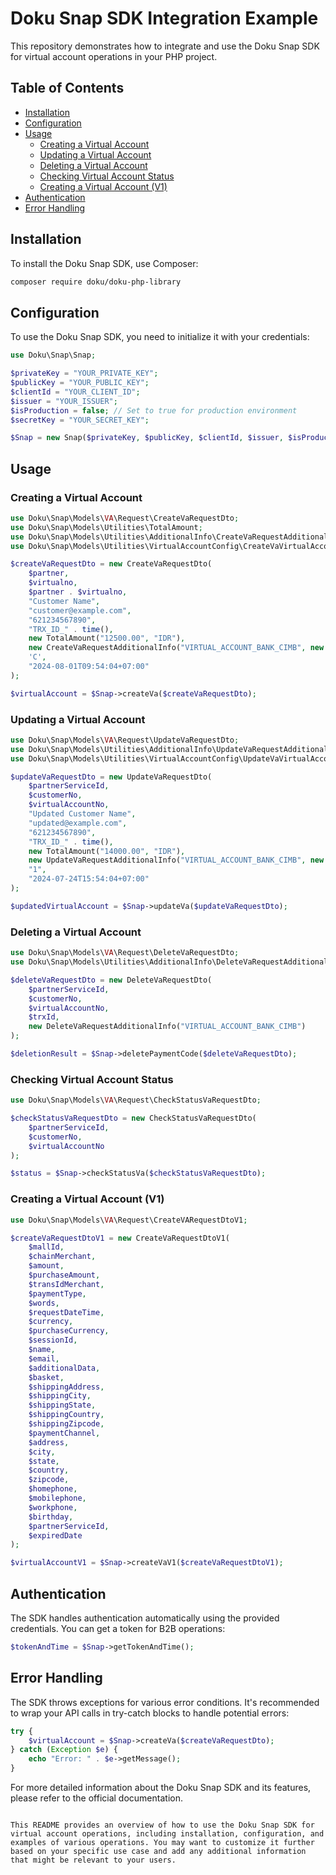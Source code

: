 


# Doku Snap SDK Integration Example

This repository demonstrates how to integrate and use the Doku Snap SDK for virtual account operations in your PHP project.

## Table of Contents

- [Installation](#installation)
- [Configuration](#configuration)
- [Usage](#usage)
  - [Creating a Virtual Account](#creating-a-virtual-account)
  - [Updating a Virtual Account](#updating-a-virtual-account)
  - [Deleting a Virtual Account](#deleting-a-virtual-account)
  - [Checking Virtual Account Status](#checking-virtual-account-status)
  - [Creating a Virtual Account (V1)](#creating-a-virtual-account-v1)
- [Authentication](#authentication)
- [Error Handling](#error-handling)

## Installation

To install the Doku Snap SDK, use Composer:

```bash
composer require doku/doku-php-library
```

## Configuration

To use the Doku Snap SDK, you need to initialize it with your credentials:

```php
use Doku\Snap\Snap;

$privateKey = "YOUR_PRIVATE_KEY";
$publicKey = "YOUR_PUBLIC_KEY";
$clientId = "YOUR_CLIENT_ID";
$issuer = "YOUR_ISSUER";
$isProduction = false; // Set to true for production environment
$secretKey = "YOUR_SECRET_KEY";

$Snap = new Snap($privateKey, $publicKey, $clientId, $issuer, $isProduction, $secretKey);
```

## Usage

### Creating a Virtual Account

```php
use Doku\Snap\Models\VA\Request\CreateVaRequestDto;
use Doku\Snap\Models\Utilities\TotalAmount;
use Doku\Snap\Models\Utilities\AdditionalInfo\CreateVaRequestAdditionalInfo;
use Doku\Snap\Models\Utilities\VirtualAccountConfig\CreateVaVirtualAccountConfig;

$createVaRequestDto = new CreateVaRequestDto(
    $partner,
    $virtualno,
    $partner . $virtualno,
    "Customer Name",
    "customer@example.com",
    "621234567890",
    "TRX_ID_" . time(),
    new TotalAmount("12500.00", "IDR"),
    new CreateVaRequestAdditionalInfo("VIRTUAL_ACCOUNT_BANK_CIMB", new CreateVaVirtualAccountConfig(true)),
    'C',
    "2024-08-01T09:54:04+07:00"
);

$virtualAccount = $Snap->createVa($createVaRequestDto);
```

### Updating a Virtual Account

```php
use Doku\Snap\Models\VA\Request\UpdateVaRequestDto;
use Doku\Snap\Models\Utilities\AdditionalInfo\UpdateVaRequestAdditionalInfo;
use Doku\Snap\Models\Utilities\VirtualAccountConfig\UpdateVaVirtualAccountConfig;

$updateVaRequestDto = new UpdateVaRequestDto(
    $partnerServiceId,
    $customerNo,
    $virtualAccountNo,
    "Updated Customer Name",
    "updated@example.com",
    "621234567890",
    "TRX_ID_" . time(),
    new TotalAmount("14000.00", "IDR"),
    new UpdateVaRequestAdditionalInfo("VIRTUAL_ACCOUNT_BANK_CIMB", new UpdateVaVirtualAccountConfig("ACTIVE")),
    "1",
    "2024-07-24T15:54:04+07:00"
);

$updatedVirtualAccount = $Snap->updateVa($updateVaRequestDto);
```

### Deleting a Virtual Account

```php
use Doku\Snap\Models\VA\Request\DeleteVaRequestDto;
use Doku\Snap\Models\Utilities\AdditionalInfo\DeleteVaRequestAdditionalInfo;

$deleteVaRequestDto = new DeleteVaRequestDto(
    $partnerServiceId,
    $customerNo,
    $virtualAccountNo,
    $trxId,
    new DeleteVaRequestAdditionalInfo("VIRTUAL_ACCOUNT_BANK_CIMB")
);

$deletionResult = $Snap->deletePaymentCode($deleteVaRequestDto);
```

### Checking Virtual Account Status

```php
use Doku\Snap\Models\VA\Request\CheckStatusVaRequestDto;

$checkStatusVaRequestDto = new CheckStatusVaRequestDto(
    $partnerServiceId,
    $customerNo,
    $virtualAccountNo
);

$status = $Snap->checkStatusVa($checkStatusVaRequestDto);
```

### Creating a Virtual Account (V1)

```php
use Doku\Snap\Models\VA\Request\CreateVARequestDtoV1;

$createVaRequestDtoV1 = new CreateVaRequestDtoV1(
    $mallId,
    $chainMerchant,
    $amount,
    $purchaseAmount,
    $transIdMerchant,
    $paymentType,
    $words,
    $requestDateTime,
    $currency,
    $purchaseCurrency,
    $sessionId,
    $name,
    $email,
    $additionalData,
    $basket,
    $shippingAddress,
    $shippingCity,
    $shippingState,
    $shippingCountry,
    $shippingZipcode,
    $paymentChannel,
    $address,
    $city,
    $state,
    $country,
    $zipcode,
    $homephone,
    $mobilephone,
    $workphone,
    $birthday,
    $partnerServiceId,
    $expiredDate
);

$virtualAccountV1 = $Snap->createVaV1($createVaRequestDtoV1);
```

## Authentication

The SDK handles authentication automatically using the provided credentials. You can get a token for B2B operations:

```php
$tokenAndTime = $Snap->getTokenAndTime();
```

## Error Handling

The SDK throws exceptions for various error conditions. It's recommended to wrap your API calls in try-catch blocks to handle potential errors:

```php
try {
    $virtualAccount = $Snap->createVa($createVaRequestDto);
} catch (Exception $e) {
    echo "Error: " . $e->getMessage();
}
```

For more detailed information about the Doku Snap SDK and its features, please refer to the official documentation.
```

This README provides an overview of how to use the Doku Snap SDK for virtual account operations, including installation, configuration, and examples of various operations. You may want to customize it further based on your specific use case and add any additional information that might be relevant to your users.